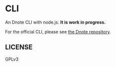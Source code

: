 # CLI

An Dnote CLI with node.js. **It is work in progress.**

For the official CLI, please see [the Dnote repository](https://github.com/dnote/dnote).

## LICENSE

GPLv3
